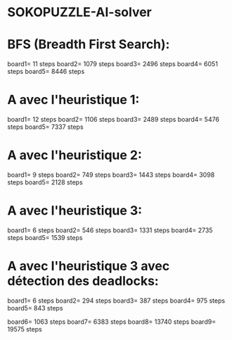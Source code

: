 # SOKOPUZZLE-AI-solver

# BFS (Breadth First Search):
board1= 11 steps
board2= 1079 steps
board3= 2496 steps
board4= 6051 steps
board5= 8446 steps

# A avec l'heuristique 1:
board1= 12 steps
board2= 1106 steps
board3= 2489 steps
board4= 5476 steps
board5= 7337 steps

# A avec l'heuristique 2:
board1= 9 steps
board2= 749 steps
board3= 1443 steps
board4= 3098 steps
board5= 2128 steps

# A avec l'heuristique 3:
board1= 6 steps
board2= 546 steps
board3= 1331 steps
board4= 2735 steps
board5= 1539 steps

# A avec l'heuristique 3 avec détection des deadlocks:
board1= 6 steps
board2= 294 steps
board3= 387 steps
board4= 975 steps
board5= 843 steps

board6= 1063 steps
board7= 6383 steps
board8= 13740 steps
board9= 19575 steps